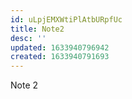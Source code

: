 ```yaml
---
id: uLpjEMXWtiPlAtbURpfUc
title: Note2
desc: ''
updated: 1633940796942
created: 1633940791693
---
```


Note 2
